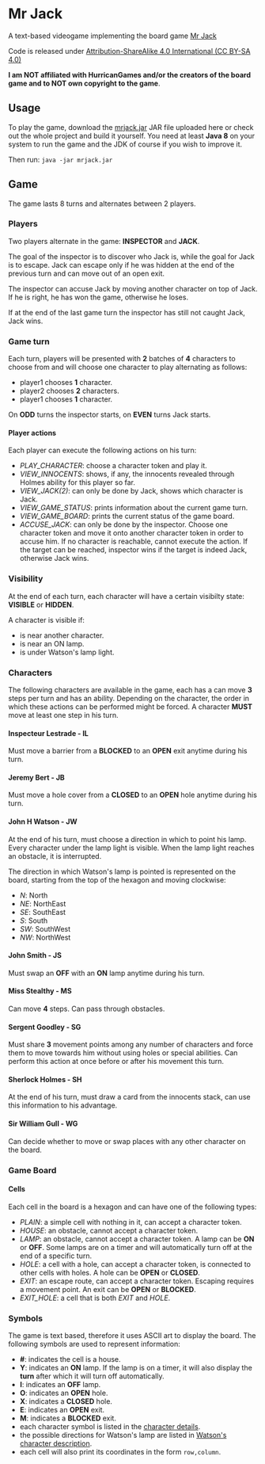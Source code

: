 # Mr Jack
A text-based videogame implementing the board game [Mr Jack](http://www.hurricangames.com/game/mr-jack-london-2016)

Code is released under [Attribution-ShareAlike 4.0 International (CC BY-SA 4.0) ](https://creativecommons.org/licenses/by-sa/4.0/legalcode)

**I am NOT affiliated with HurricanGames and/or the creators of the board game and to NOT own copyright to the game**.

## Usage

To play the game, download the [mrjack.jar](mrjack/out/artifacts/mrjack_jar/mrjack.jar) JAR file uploaded here or check out the whole project and build it yourself. You need at least **Java 8** on your system to run the game and the JDK of course if you wish to improve it.

Then run: `java -jar mrjack.jar`

## Game

The game lasts 8 turns and alternates between 2 players.

### Players

Two players alternate in the game: **INSPECTOR** and **JACK**.

The goal of the inspector is to discover who Jack is, while the goal for Jack is to escape.
Jack can escape only if he was hidden at the end of the previous turn and can move out of an open exit.

The inspector can accuse Jack by moving another character on top of Jack. If he is right, he has won the game, otherwise he loses.

If at the end of the last game turn the inspector has still not caught Jack, Jack wins.

### Game turn

Each turn, players will be presented with **2** batches of **4** characters to choose from and will choose one character to play alternating as follows:
* player1 chooses **1** character.
* player2 chooses **2** characters.
* player1 chooses **1** character.

On **ODD** turns the inspector starts, on **EVEN** turns Jack starts.

#### Player actions

Each player can execute the following actions on his turn:
* *PLAY_CHARACTER*: choose a character token and play it.
* *VIEW_INNOCENTS*: shows, if any, the innocents revealed through Holmes ability for this player so far.
* *VIEW_JACK(2)*: can only be done by Jack, shows which character is Jack.
* *VIEW_GAME_STATUS*: prints information about the current game turn.
* *VIEW_GAME_BOARD*: prints the current status of the game board.
* *ACCUSE_JACK*: can only be done by the inspector. Choose one character token and move it onto another character token in order to accuse him. 
  If no character is reachable, cannot execute the action.
  If the target can be reached, inspector wins if the target is indeed Jack, otherwise Jack wins.
  
### Visibility

At the end of each turn, each character will have a certain visibilty state: **VISIBLE** or **HIDDEN**.

A character is visible if:
* is near another character.
* is near an ON lamp.
* is under Watson's lamp light.

### Characters

The following characters are available in the game, each has a can move **3** steps per turn and has an ability.
Depending on the character, the order in which these actions can be performed might be forced.
A character **MUST** move at least one step in his turn.

#### Inspecteur Lestrade - IL

Must move a barrier from a **BLOCKED** to an **OPEN** exit anytime during his turn.

#### Jeremy Bert - JB

Must move a hole cover from a **CLOSED** to an **OPEN** hole anytime during his turn.

#### John H Watson - JW

At the end of his turn, must choose a direction in which to point his lamp. Every character under the lamp light is visible.
When the lamp light reaches an obstacle, it is interrupted.

The direction in which Watson's lamp is pointed is represented on the board, starting from the top of the hexagon and moving clockwise:
* *N*: North
* *NE*: NorthEast
* *SE*: SouthEast
* *S*: South
* *SW*: SouthWest
* *NW*: NorthWest

#### John Smith - JS

Must swap an **OFF** with an **ON** lamp anytime during his turn.

#### Miss Stealthy - MS

Can move **4** steps. Can pass through obstacles.

#### Sergent Goodley - SG

Must share **3** movement points among any number of characters and force them to move towards him without using holes or special abilities.
Can perform this action at once before or after his movement this turn.

#### Sherlock Holmes - SH

At the end of his turn, must draw a card from the innocents stack, can use this information to his advantage.

#### Sir William Gull - WG

Can decide whether to move or swap places with any other character on the board.

### Game Board

#### Cells

Each cell in the board is a hexagon and can have one of the following types:
* *PLAIN*: a simple cell with nothing in it, can accept a character token.
* *HOUSE*: an obstacle, cannot accept a character token.
* *LAMP*: an obstacle, cannot accept a character token. A lamp can be **ON** or **OFF**. Some lamps are on a timer and will automatically turn off at the end of a specific turn.
* *HOLE*: a cell with a hole, can accept a character token, is connected to other cells with holes. A hole can be **OPEN** or **CLOSED**.
* *EXIT*: an escape route, can accept a character token. Escaping requires a movement point. An exit can be **OPEN** or **BLOCKED**.
* *EXIT_HOLE*: a cell that is both *EXIT* and *HOLE*.

### Symbols

The game is text based, therefore it uses ASCII art to display the board. The following symbols are used to represent information:
* **#**: indicates the cell is a house.
* **Y**: indicates an **ON** lamp. If the lamp is on a timer, it will also display the **turn** after which it will turn off automatically.
* **I**: indicates an **OFF** lamp.
* **O**: indicates an **OPEN** hole.
* **X**: indicates a **CLOSED** hole.
* **E**: indicates an **OPEN** exit.
* **M**: indicates a **BLOCKED** exit.
* each character symbol is listed in the [character details](#characters).
* the possible directions for Watson's lamp are listed in [Watson's character description](#john-h-watson---jw).
* each cell will also print its coordinates in the form `row,column`.